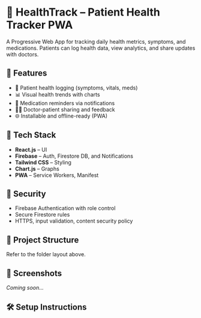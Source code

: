 # 🏥 HealthTrack – Patient Health Tracker PWA

A Progressive Web App for tracking daily health metrics, symptoms, and medications. Patients can log health data, view analytics, and share updates with doctors.

## 🚀 Features

- 📝 Patient health logging (symptoms, vitals, meds)
- 📊 Visual health trends with charts
- 🔔 Medication reminders via notifications
- 🧑‍⚕️ Doctor-patient sharing and feedback
- 🌐 Installable and offline-ready (PWA)

## 🧰 Tech Stack

- **React.js** – UI
- **Firebase** – Auth, Firestore DB, and Notifications
- **Tailwind CSS** – Styling
- **Chart.js** – Graphs
- **PWA** – Service Workers, Manifest

## 🔐 Security

- Firebase Authentication with role control
- Secure Firestore rules
- HTTPS, input validation, content security policy

## 📂 Project Structure

Refer to the folder layout above.

## 📸 Screenshots

*Coming soon...*

## 🛠️ Setup Instructions
